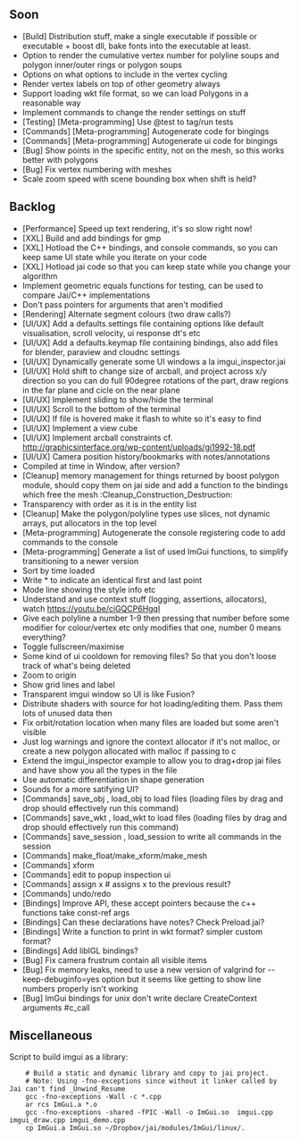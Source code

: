 ## Soon
- [Build] Distribution stuff, make a single executable if possible or executable + boost dll, bake fonts into the executable at least.
- Option to render the cumulative vertex number for polyline soups and polygon inner/outer rings or polygon soups
- Options on what options to include in the vertex cycling
- Render vertex labels on top of other geometry always
- Support loading wkt file format, so we can load Polygons in a reasonable way
- Implement commands to change the render settings on stuff
- [Testing] [Meta-programming] Use @test to tag/run tests
- [Commands] [Meta-programming] Autogenerate code for bingings
- [Commands] [Meta-programming] Autogenerate ui code for bingings
- [Bug] Show points in the specific entity, not on the mesh, so this works better with polygons
- [Bug] Fix vertex numbering with meshes
- Scale zoom speed with scene bounding box when shift is held?

## Backlog
- [Performance] Speed up text rendering, it's so slow right now!
- [XXL] Build and add bindings for gmp
- [XXL] Hotload the C++ bindings, and console commands, so you can keep same UI state while you iterate on your code
- [XXL] Hotload jai code so that you can keep state while you change your algorithm
- Implement geometric equals functions for testing, can be used to compare Jai/C++ implementations
- Don't pass pointers for arguments that aren't modified
- [Rendering] Alternate segment colours (two draw calls?)
- [UI/UX] Add a defaults.settings file containing options like default visualisation, scroll velocity, ui response dt's etc
- [UI/UX] Add a defaults.keymap file containing bindings, also add files for blender, paraview and cloudnc settings
- [UI/UX] Dynamically generate some UI windows a la imgui_inspector.jai
- [UI/UX] Hold shift to change size of arcball, and project across x/y direction so you can do full 90degree rotations of the part, draw regions in the far plane and cicle on the near plane
- [UI/UX] Implement sliding to show/hide the terminal
- [UI/UX] Scroll to the bottom of the terminal
- [UI/UX] If file is hovered make it flash to white so it's easy to find
- [UI/UX] Implement a view cube
- [UI/UX] Implement arcball constraints cf. http://graphicsinterface.org/wp-content/uploads/gi1992-18.pdf
- [UI/UX] Camera position history/bookmarks with notes/annotations
- Compiled at time in Window, after version?
- [Cleanup] memory management for things returned by boost polygon module, should copy them on jai side and add a function to the bindings which free the mesh :Cleanup_Construction_Destruction:
- Transparency with order as it is in the entity list
- [Cleanup] Make the polygon/polyline types use slices, not dynamic arrays, put allocators in the top level
- [Meta-programming] Autogenerate the console registering code to add commands to the console
- [Meta-programming] Generate a list of used ImGui functions, to simplify transitioning to a newer version
- Sort by time loaded
- Write * to indicate an identical first and last point
- Mode line showing the style info etc
- Understand and use context stuff (logging, assertions, allocators), watch https://youtu.be/ciGQCP6HgqI
- Give each polyline a number 1-9 then pressing that number before some modifier for colour/vertex etc only modifies that one, number 0 means everything?
- Toggle fullscreen/maximise
- Some kind of ui cooldown for removing files? So that you don't loose track of what's being deleted
- Zoom to origin
- Show grid lines and label
- Transparent imgui window so UI is like Fusion?
- Distribute shaders with source for hot loading/editing them. Pass them lots of unused data then
- Fix orbit/rotation location when many files are loaded but some aren't visible
- Just log warnings and ignore the context allocator if it's not malloc, or create a new polygon allocated with malloc if passing to c
- Extend the imgui_inspector example to allow you to drag+drop jai files and have show you all the types in the file
- Use automatic differentiation in shape generation
- Sounds for a more satifying UI?
- [Commands] save_obj <filename>, load_obj <filename> to load files (loading files by drag and drop should effectively run this command)
- [Commands] save_wkt <filename>, load_wkt <filename> to load files (loading files by drag and drop should effectively run this command)
- [Commands] save_session <filename>, load_session <session> to write all commands in the session
- [Commands] make_float/make_xform/make_mesh
- [Commands] xform <id> <transform>
- [Commands] edit <id> to popup inspection ui
- [Commands] assign x # assigns x to the previous result?
- [Commands] undo/redo
- [Bindings] Improve API, these accept pointers because the c++ functions take const-ref args
- [Bindings] Can these declarations have notes? Check Preload.jai?
- [Bindings] Write a function to print in wkt format? simpler custom format?
- [Bindings] Add libIGL bindings?
- [Bug] Fix camera frustrum contain all visible items
- [Bug] Fix memory leaks, need to use a new version of valgrind for --keep-debuginfo=yes option but it seems like getting to show line numbers properly isn't working
- [Bug] ImGui bindings for unix don't write declare CreateContext arguments #c_call

## Miscellaneous

Script to build imgui as a library:

```
    # Build a static and dynamic library and copy to jai project.
    # Note: Using -fno-exceptions since without it linker called by Jai can't find _Unwind_Resume
    gcc -fno-exceptions -Wall -c *.cpp
    ar rcs ImGui.a *.o
    gcc -fno-exceptions -shared -fPIC -Wall -o ImGui.so  imgui.cpp imgui_draw.cpp imgui_demo.cpp 
    cp ImGui.a ImGui.so ~/Dropbox/jai/modules/ImGui/linux/.
```
